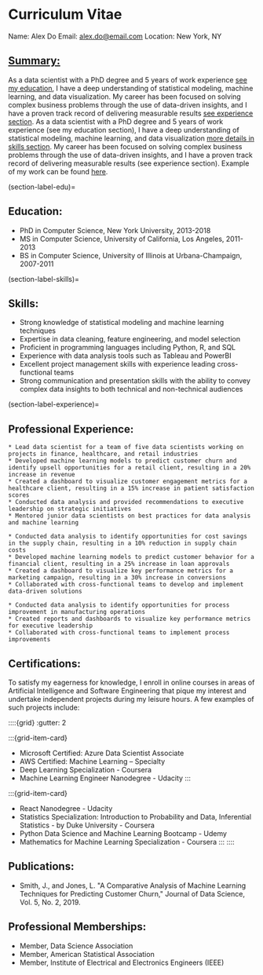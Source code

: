 # Curriculum Vitae

Name: Alex Do 
Email: alex.do@email.com 
Location: New York, NY

## <u>Summary:</u>

As a data scientist with a PhD degree and 5 years of work experience [see my education](section-label-edu), I have a deep understanding of statistical modeling, machine learning, and data visualization. My career has been focused on solving complex business problems through the use of data-driven insights, and I have a proven track record of delivering measurable results [see experience section](section-label-experience). As a data scientist with a PhD degree and 5 years of work experience (see my education section), I have a deep understanding of statistical modeling, machine learning, and data visualization [more details in skills section](section-label-skills). My career has been focused on solving complex business problems through the use of data-driven insights, and I have a proven track record of delivering measurable results (see experience section). Example of my work can be found [here](/analysis_example.ipynb). 

(section-label-edu)=
## Education:

* PhD in Computer Science, New York University, 2013-2018
* MS in Computer Science, University of California, Los Angeles, 2011-2013
* BS in Computer Science, University of Illinois at Urbana-Champaign, 2007-2011

(section-label-skills)=
## Skills:

* Strong knowledge of statistical modeling and machine learning techniques
* Expertise in data cleaning, feature engineering, and model selection
* Proficient in programming languages including Python, R, and SQL
* Experience with data analysis tools such as Tableau and PowerBI
* Excellent project management skills with experience leading cross-functional teams
* Strong communication and presentation skills with the ability to convey complex data insights to both technical and non-technical audiences

(section-label-experience)=
## Professional Experience:

````{dropdown} Data Scientist, ABC Corporation, New York, NY, 2018-present
* Lead data scientist for a team of five data scientists working on projects in finance, healthcare, and retail industries
* Developed machine learning models to predict customer churn and identify upsell opportunities for a retail client, resulting in a 20% increase in revenue
* Created a dashboard to visualize customer engagement metrics for a healthcare client, resulting in a 15% increase in patient satisfaction scores
* Conducted data analysis and provided recommendations to executive leadership on strategic initiatives
* Mentored junior data scientists on best practices for data analysis and machine learning
````
````{dropdown} Data Scientist, XYZ Corporation, Los Angeles, CA, 2016-2018
* Conducted data analysis to identify opportunities for cost savings in the supply chain, resulting in a 10% reduction in supply chain costs
* Developed machine learning models to predict customer behavior for a financial client, resulting in a 25% increase in loan approvals
* Created a dashboard to visualize key performance metrics for a marketing campaign, resulting in a 30% increase in conversions
* Collaborated with cross-functional teams to develop and implement data-driven solutions
````
```{dropdown} Data Analyst, DEF Corporation, Urbana-Champaign, IL, 2011-2016
* Conducted data analysis to identify opportunities for process improvement in manufacturing operations
* Created reports and dashboards to visualize key performance metrics for executive leadership
* Collaborated with cross-functional teams to implement process improvements
```

## Certifications:

To satisfy my eagerness for knowledge, I enroll in online courses in areas of Artificial Intelligence and Software Engineering that pique my interest and undertake independent projects during my leisure hours. A few examples of such projects include:

::::{grid}
:gutter: 2

:::{grid-item-card}
* Microsoft Certified: Azure Data Scientist Associate
* AWS Certified: Machine Learning – Specialty
* Deep Learning Specialization - Coursera
* Machine Learning Engineer Nanodegree - Udacity
:::

:::{grid-item-card}
* React Nanodegree - Udacity
* Statistics Specialization: Introduction to Probability and Data, Inferential Statistics - by Duke University - Coursera
* Python Data Science and Machine Learning Bootcamp - Udemy
* Mathematics for Machine Learning Specialization - Coursera
:::
::::

## Publications:

* Smith, J., and Jones, L. "A Comparative Analysis of Machine Learning Techniques for Predicting Customer Churn," Journal of Data Science, Vol. 5, No. 2, 2019.

## Professional Memberships:

* Member, Data Science Association
* Member, American Statistical Association
* Member, Institute of Electrical and Electronics Engineers (IEEE)
